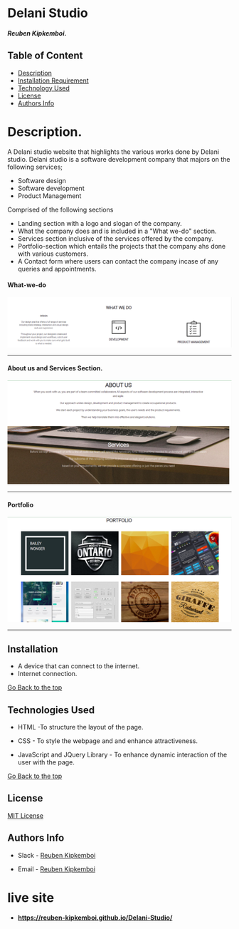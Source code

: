 # Delani Studio

##### Reuben Kipkemboi.

## Table of Content

- [Description](#Description)
- [Installation Requirement](#Installation)
- [Technology Used](#technologies-used)
- [License](#license)
- [Authors Info](#authors-info)

# Description.

A Delani studio website that highlights the various works done by Delani studio. Delani studio is a software development company that majors on the following services;

<ul>
<li>Software design</li>
<li>Software development</li>
<li>Product Management</li>
</ul>

Comprised of the following sections
* Landing section with a logo and slogan of the company.
* What the company does and is included in a "What we-do" section.
* Services section inclusive of the services offered by the company.
* Portfolio-section which entails the projects that the company ahs done with various customers.
* A Contact form where users can contact the company incase of any queries and appointments.

#### What-we-do 

![What we do section](./IMAGES/what-we-do.png)
<hr>

#### About us and Services Section.

![services section](./IMAGES/services.png)
<hr>

#### Portfolio

![PortFolio](./IMAGES/portfolio.png)
<hr>

## Installation

- A device that can connect to the internet.
- Internet connection.

[Go Back to the top](#delani-studio)

## Technologies Used

- HTML -To structure the layout of the page.

- CSS - To style the webpage and and enhance attractiveness.

- JavaScript and JQuery Library - To enhance dynamic interaction of the user with the page.

[Go Back to the top](#delani-studio)

## License

[MIT License](LICENSE)

## Authors Info

- Slack - [Reuben Kipkemboi](https://moringaclassroom.slack.com/team/U02UL5H6GQY)

- Email - [Reuben Kipkemboi](https://gmail.com)

# live site

- #### https://reuben-kipkemboi.github.io/Delani-Studio/
